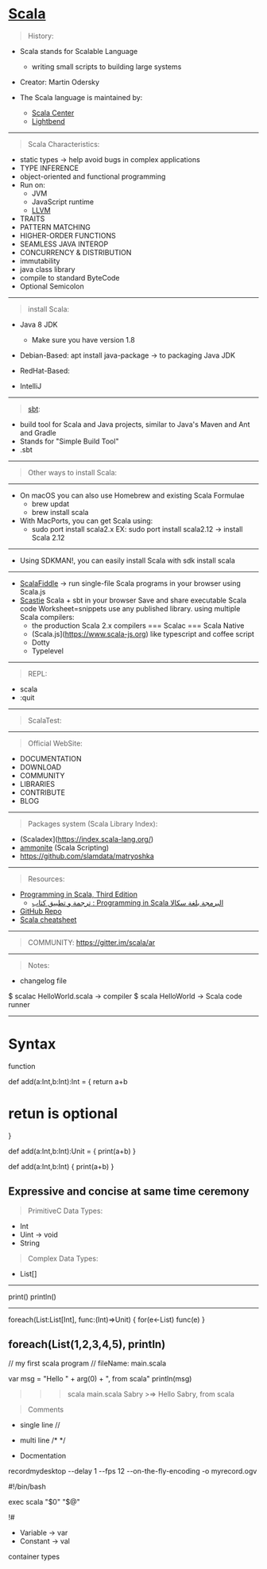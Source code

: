 [Scala](https://www.scala-lang.org/)
====================================
> History:
- Scala stands for Scalable Language
  - writing small scripts to building large systems
- Creator: Martin Odersky

- The Scala language is maintained by:
  - [Scala Center](https://scala.epfl.ch/)
  - [Lightbend](https://www.lightbend.com/)
------------------------------------------------------------------------------------------------------------------
> Scala Characteristics:
- static types -> help avoid bugs in complex applications
- TYPE INFERENCE
- object-oriented and functional programming
- Run on:
  - JVM
  - JavaScript runtime
  - [LLVM](https://scala-native.readthedocs.io/en/v0.3.8/#)
- TRAITS
- PATTERN MATCHING
- HIGHER-ORDER FUNCTIONS
- SEAMLESS JAVA INTEROP
- CONCURRENCY & DISTRIBUTION
- immutability
- java class library
- compile to standard ByteCode
- Optional Semicolon
------------------------------------------------------------------------------------------------------------------

> install Scala:
- Java 8 JDK
  - Make sure you have version 1.8

- Debian-Based: apt install java-package -> to packaging Java JDK
- RedHat-Based: 
- IntelliJ

------------------------------------------------------------------------------------------------------------------
> [sbt](https://www.scala-sbt.org/):
  - build tool for Scala and Java projects, similar to Java's Maven and Ant and Gradle
  - Stands for "Simple Build Tool"
  - .sbt
---------------------------------------------------------
> Other ways to install Scala:

---------------------------------------------------------
- On macOS you can also use Homebrew and existing Scala Formulae
  - brew updat
  - brew install scala
- With MacPorts, you can get Scala using:
  - sudo port install scala2.x EX: sudo port install scala2.12 ->  install Scala 2.12
---------------------------------------------------------
- Using SDKMAN!, you can easily install Scala with sdk install scala
---------------------------------------------------------
- [ScalaFiddle](https://scalafiddle.io/) ->  run single-file Scala programs in your browser using Scala.js
- [Scastie](https://scastie.scala-lang.org/) Scala + sbt  in your browser  Save and share executable Scala code Worksheet=snippets
  use any published library.
  using multiple Scala compilers:
   - the production Scala 2.x compilers === Scalac === Scala Native
   - (Scala.js](https://www.scala-js.org) like typescript and coffee script
   - Dotty
   - Typelevel
------------------------------------------------------------------------------------------------------------------
> REPL:
- scala
- :quit
------------------------------------------------------------------------------------------------------------------
> ScalaTest:

------------------------------------------------------------------------------------------------------------------
> Official WebSite:
- DOCUMENTATION
- DOWNLOAD
- COMMUNITY
- LIBRARIES
- CONTRIBUTE
- BLOG
------------------------------------------------------------------------------------------------------------------
> Packages system (Scala Library Index):
- (Scaladex](https://index.scala-lang.org/)
- [ammonite](http://ammonite.io/) (Scala Scripting)
- https://github.com/slamdata/matryoshka
------------------------------------------------------------------------------------------------------------------
> Resources:
- [Programming in Scala, Third Edition](https://booksites.artima.com/programming_in_scala_3ed)
  - [ترجمة و تطبيق كتاب : Programming in Scala البرمجة بلغة سكالا](https://www.youtube.com/playlist?list=PLsAEIIjTPIo_RH4DIACdY3ppsp9-myAiG)
- [GitHub Repo](https://github.com/scala/scala)
- [Scala cheatsheet](https://docs.scala-lang.org/cheatsheets/index.html)
------------------------------------------------------------------------------------------------------------------
> COMMUNITY:
https://gitter.im/scala/ar
------------------------------------------------------------------------------------------------------------------

> Notes:
-  changelog file



$ scalac HelloWorld.scala -> compiler
$ scala HelloWorld -> Scala code runner



------------------------------------------------------------------------------------------------------------------
Syntax
=======

function

def add(a:Int,b:Int):Int = {
  return a+b
  # retun is optional
}


def add(a:Int,b:Int):Unit = {
  print(a+b)
}


def add(a:Int,b:Int) {
  print(a+b)
}

Expressive and concise at same time
ceremony
------------------------------------------------------------------------------------------------------------------
> PrimitiveC Data Types:
- Int
- Uint -> void
- String


> Complex Data Types:
- List[]


------------------------------------------------------------------------------------------------------------------
print()
println()


---------------------------------------------------------
foreach(List:List[Int], func:(Int)=>Unit) {
   for(e<-List) func(e)
}

foreach(List(1,2,3,4,5), println)
---------------------------------------------------------

// my first scala program
// fileName: main.scala

var msg = "Hello " + arg(0) + ", from scala"
println(msg)

>>> scala main.scala Sabry >=> Hello Sabry, from scala




> Comments
  - single line //
  - multi line /* */




- Docmentation


recordmydesktop --delay 1 --fps 12 --on-the-fly-encoding -o myrecord.ogv



#!/bin/bash

exec scala "$0" "$@"

!#






- Variable -> var
- Constant -> val



container types